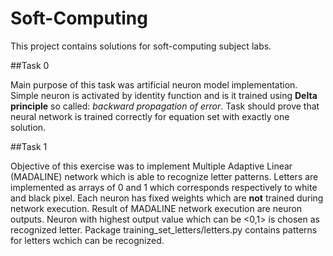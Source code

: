 # Soft-Computing

This project contains solutions for soft-computing subject labs.

##Task 0

Main purpose of this task was artificial neuron model implementation. Simple neuron is activated by identity function and is it trained using **Delta 
principle** so called: *backward propagation of error*. Task should prove that neural network is trained correctly for equation set with exactly one solution.

##Task 1

Objective of this exercise was to implement Multiple Adaptive Linear (MADALINE) network which is able to recognize letter patterns. Letters are implemented 
as arrays of 0 and 1 which corresponds respectively to white and black pixel. Each neuron has fixed weights which are **not** trained during network 
execution. Result of MADALINE network execution are neuron outputs. Neuron with highest output value which can be <0,1> is chosen as recognized letter. 
Package training_set_letters/letters.py contains patterns for letters wchich can be recognized.